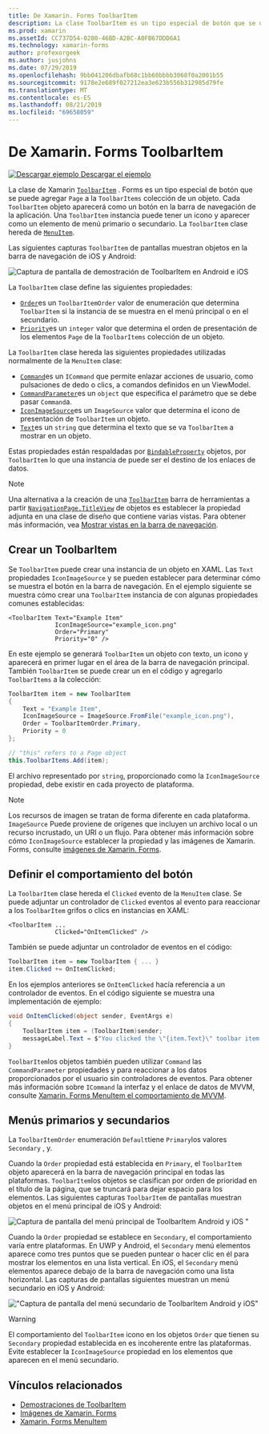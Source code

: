 ```yaml
---
title: De Xamarin. Forms ToolbarItem
description: La clase ToolbarItem es un tipo especial de botón que se usa en la barra de navegación de una aplicación.
ms.prod: xamarin
ms.assetId: CC737D54-0280-46BD-A2BC-A0FB67DDD6A1
ms.technology: xamarin-forms
author: profexorgeek
ms.author: jusjohns
ms.date: 07/29/2019
ms.openlocfilehash: 9bb041206dbafb68c1bb60bbbb3068f0a2001b55
ms.sourcegitcommit: 9178e2e689f027212ea3e623b556b312985d79fe
ms.translationtype: MT
ms.contentlocale: es-ES
ms.lasthandoff: 08/21/2019
ms.locfileid: "69658059"
---
```

# <a name="xamarinforms-toolbaritem"></a>De Xamarin. Forms ToolbarItem

[![Descargar ejemplo](~/media/shared/download.png) Descargar el ejemplo](https://docs.microsoft.com/en-us/samples/xamarin/xamarin-forms-samples/userinterface-toolbaritem/)

La clase de Xamarin [`ToolbarItem`](xref:Xamarin.Forms.ToolbarItem) . Forms es un tipo especial de botón que se puede agregar `Page` a la `ToolbarItems` colección de un objeto. Cada `ToolbarItem` objeto aparecerá como un botón en la barra de navegación de la aplicación. Una `ToolbarItem` instancia puede tener un icono y aparecer como un elemento de menú primario o secundario. La `ToolbarItem` clase hereda de [`MenuItem`](xref:Xamarin.Forms.MenuItem).

Las siguientes capturas `ToolbarItem` de pantallas muestran objetos en la barra de navegación de iOS y Android:

![Captura de pantalla de demostración de ToolbarItem en Android e iOS](toolbaritem-images/toolbaritem-device-screenshot.png "Captura de pantalla de la demostración de ToolbarItem en Android e iOS")

La `ToolbarItem` clase define las siguientes propiedades:

* [`Order`](xref:Xamarin.Forms.ToolbarItem.Order)es un `ToolbarItemOrder` valor de enumeración que determina `ToolbarItem` si la instancia de se muestra en el menú principal o en el secundario.
* [`Priority`](xref:Xamarin.Forms.ToolbarItem.Priority)es un `integer` valor que determina el orden de presentación de los elementos `Page` de la `ToolbarItems` colección de un objeto.

La `ToolbarItem` clase hereda las siguientes propiedades utilizadas normalmente de la `MenuItem` clase:

* [`Command`](xref:Xamarin.Forms.MenuItem.Command)es un `ICommand` que permite enlazar acciones de usuario, como pulsaciones de dedo o clics, a comandos definidos en un ViewModel.
* [`CommandParameter`](xref:Xamarin.Forms.MenuItem.CommandParameter)es un `object` que especifica el parámetro que se debe pasar `Command`a.
* [`IconImageSource`](xref:Xamarin.Forms.MenuItem.IconImageSource)es un `ImageSource` valor que determina el icono de presentación de `ToolbarItem` un objeto.
* [`Text`](xref:Xamarin.Forms.MenuItem.Text)es un `string` que determina el texto que se va `ToolbarItem` a mostrar en un objeto.

Estas propiedades están respaldadas por [`BindableProperty`](xref:Xamarin.Forms.BindableProperty) objetos, por `ToolbarItem` lo que una instancia de puede ser el destino de los enlaces de datos.

> [!NOTE]
> Una alternativa a la creación de una [`ToolbarItem`](xref:Xamarin.Forms.ToolbarItem) barra de herramientas a partir [`NavigationPage.TitleView`](xref:Xamarin.Forms.NavigationPage.TitleViewProperty) de objetos es establecer la propiedad adjunta en una clase de diseño que contiene varias vistas. Para obtener más información, vea [Mostrar vistas en la barra de navegación](~/xamarin-forms/app-fundamentals/navigation/hierarchical.md#displaying-views-in-the-navigation-bar).

## <a name="create-a-toolbaritem"></a>Crear un ToolbarItem

Se `ToolbarItem` puede crear una instancia de un objeto en XAML. Las `Text` propiedades `IconImageSource` y se pueden establecer para determinar cómo se muestra el botón en la barra de navegación. En el ejemplo siguiente se muestra cómo crear una `ToolbarItem` instancia de con algunas propiedades comunes establecidas:

```xaml
<ToolbarItem Text="Example Item"
             IconImageSource="example_icon.png"
             Order="Primary"
             Priority="0" />
```

En este ejemplo se generará `ToolbarItem` un objeto con texto, un icono y aparecerá en primer lugar en el área de la barra de navegación principal. También `ToolbarItem` se puede crear un en el código y agregarlo `ToolbarItems` a la colección:

```csharp
ToolbarItem item = new ToolbarItem
{
    Text = "Example Item",
    IconImageSource = ImageSource.FromFile("example_icon.png"),
    Order = ToolbarItemOrder.Primary,
    Priority = 0
};

// "this" refers to a Page object
this.ToolbarItems.Add(item);
```

El archivo representado por `string`, proporcionado como la `IconImageSource` propiedad, debe existir en cada proyecto de plataforma.

> [!NOTE]
> Los recursos de imagen se tratan de forma diferente en cada plataforma. `ImageSource` Puede proviene de orígenes que incluyen un archivo local o un recurso incrustado, un URI o un flujo. Para obtener más información sobre cómo `IconImageSource` establecer la propiedad y las imágenes de Xamarin. Forms, consulte [imágenes de Xamarin. Forms](~/xamarin-forms/user-interface/images.md).

## <a name="define-button-behavior"></a>Definir el comportamiento del botón

La `ToolbarItem` clase hereda el `Clicked` evento de la `MenuItem` clase. Se puede adjuntar un controlador de `Clicked` eventos al evento para reaccionar a los `ToolbarItem` grifos o clics en instancias en XAML:

```xaml
<ToolbarItem ...
             Clicked="OnItemClicked" />
```

También se puede adjuntar un controlador de eventos en el código:

```csharp
ToolbarItem item = new ToolbarItem { ... }
item.Clicked += OnItemClicked;
```

En los ejemplos anteriores se `OnItemClicked` hacía referencia a un controlador de eventos. En el código siguiente se muestra una implementación de ejemplo:

```csharp
void OnItemClicked(object sender, EventArgs e)
{
    ToolbarItem item = (ToolbarItem)sender;
    messageLabel.Text = $"You clicked the \"{item.Text}\" toolbar item.";
}
```

`ToolbarItem`los objetos también pueden utilizar `Command` las `CommandParameter` propiedades y para reaccionar a los datos proporcionados por el usuario sin controladores de eventos. Para obtener más información sobre `ICommand` la interfaz y el enlace de datos de MVVM, consulte [Xamarin. Forms MenuItem el comportamiento de MVVM](~/xamarin-forms/user-interface/menuitem.md#define-menuitem-behavior-with-mvvm).

## <a name="primary-and-secondary-menus"></a>Menús primarios y secundarios

La `ToolbarItemOrder` enumeración `Default`tiene `Primary`los valores `Secondary` , y.

Cuando la `Order` propiedad está establecida en `Primary`, el `ToolbarItem` objeto aparecerá en la barra de navegación principal en todas las plataformas. `ToolbarItem`los objetos se clasifican por orden de prioridad en el título de la página, que se truncará para dejar espacio para los elementos. Las siguientes capturas `ToolbarItem` de pantallas muestran objetos en el menú principal de iOS y Android:

![Captura de pantalla del menú principal de ToolbarItem Android y iOS "](toolbaritem-images/toolbaritem-primary-menu.png "Captura de pantalla del menú principal de ToolbarItem en Android e iOS")

Cuando la `Order` propiedad se establece en `Secondary`, el comportamiento varía entre plataformas. En UWP y Android, el `Secondary` menú elementos aparece como tres puntos que se pueden puntear o hacer clic en él para mostrar los elementos en una lista vertical. En iOS, el `Secondary` menú elementos aparece debajo de la barra de navegación como una lista horizontal. Las capturas de pantallas siguientes muestran un menú secundario en iOS y Android:

!["Captura de pantalla del menú secundario de ToolbarItem Android y iOS"](toolbaritem-images/toolbaritem-secondary-menu.png "Captura de pantalla del menú secundario de ToolbarItem en Android e iOS")

> [!WARNING]
> El comportamiento del `ToolbarItem` icono en los objetos `Order` que tienen su `Secondary` propiedad establecida en es incoherente entre las plataformas. Evite establecer la `IconImageSource` propiedad en los elementos que aparecen en el menú secundario.

## <a name="related-links"></a>Vínculos relacionados

* [Demostraciones de ToolbarItem](https://docs.microsoft.com/en-us/samples/xamarin/xamarin-forms-samples/userinterface-toolbaritem/)
* [Imágenes de Xamarin. Forms](~/xamarin-forms/user-interface/images.md)
* [Xamarin. Forms MenuItem](~/xamarin-forms/user-interface/menuitem.md)